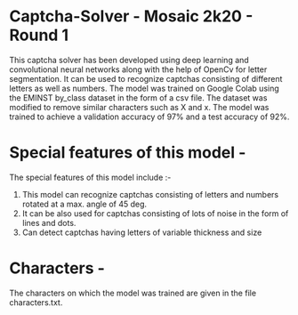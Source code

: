 # Captcha-Solver - Mosaic 2k20 - Round 1 
This captcha solver has been developed using deep learning and convolutional neural networks along with the help of OpenCv for letter segmentation. It can be used to recognize captchas consisting of different letters as well as numbers. The model was trained on Google Colab using the EMINST by_class dataset in the form of a csv file. The dataset was modified to remove similar characters such as X and x. The model was trained to achieve a validation accuracy of 97% and a test accuracy of 92%.

# Special features of this model - 
The special features of this model include :-  
  1. This model can recognize captchas consisting of letters and numbers rotated at a max. angle of 45 deg.
  2. It can be also used for captchas consisting of lots of noise in the form of lines and dots.
  3. Can detect captchas having letters of variable thickness and size
  
# Characters - 
The characters on which the model was trained are given in the file characters.txt.

